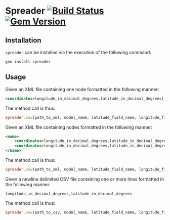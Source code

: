 <!-- http://en.wikipedia.org/wiki/Comma-separated_values -->
# Spreader [![Build Status](https://secure.travis-ci.org/ahcarpenter/spreader.png?branch=master)][travis] [![Gem Version](https://badge.fury.io/rb/spreader.svg)](https://badge.fury.io/rb/spreader)

[travis]: http://travis-ci.org/ahcarpenter/spreader

## Installation
```spreader``` can be installed via the execution of the following command:
```
gem install spreader
```

## Usage
Given an XML file containing one node formatted in the following manner:
```xml
<coordinates>longitude_in_decimal_degrees,latitude_in_decimal_degrees[, altitude_in_decimal_degrees]</coordinates>
```
The method call is thus:
```ruby
Spreader.sow(path_to_xml, model_name, latitude_field_name, longitude_field_name)
```
Given an XML file containing nodes formatted in the following manner:
```xml
<name>
	<coordinates>longitude_in_decimal_degrees,latitude_in_decimal_degrees[, altitude_in_decimal_degrees]</coordinates>
	<coordinates>longitude_in_decimal_degrees,latitude_in_decimal_degrees[, altitude_in_decimal_degrees]</coordinates>
</name>
```
The method call is thus:
```ruby
Spreader.sow(path_to_xml, model_name, latitude_field_name, longitude_field_name)
```
Given a newline delimited CSV file containing one or more lines formatted in the following manner:
```
longitude_in_decimal_degrees,latitude_in_decimal_degrees
```
The method call is thus:
```ruby
Spreader.sow(path_to_csv, model_name, latitude_field_name, longitude_field_name)
```
